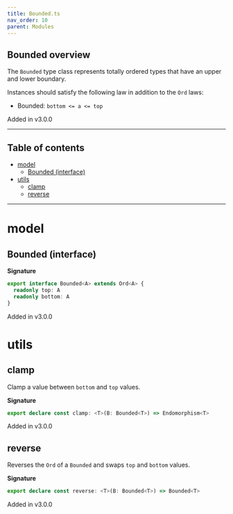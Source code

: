 ```yaml
---
title: Bounded.ts
nav_order: 10
parent: Modules
---
```


## Bounded overview

The `Bounded` type class represents totally ordered types that have an upper and lower boundary.

Instances should satisfy the following law in addition to the `Ord` laws:

- Bounded: `bottom <= a <= top`

Added in v3.0.0

---

<h2 class="text-delta">Table of contents</h2>

- [model](#model)
  - [Bounded (interface)](#bounded-interface)
- [utils](#utils)
  - [clamp](#clamp)
  - [reverse](#reverse)

---

# model

## Bounded (interface)

**Signature**

```ts
export interface Bounded<A> extends Ord<A> {
  readonly top: A
  readonly bottom: A
}
```

Added in v3.0.0

# utils

## clamp

Clamp a value between `bottom` and `top` values.

**Signature**

```ts
export declare const clamp: <T>(B: Bounded<T>) => Endomorphism<T>
```

Added in v3.0.0

## reverse

Reverses the `Ord` of a `Bounded` and swaps `top` and `bottom` values.

**Signature**

```ts
export declare const reverse: <T>(B: Bounded<T>) => Bounded<T>
```

Added in v3.0.0
